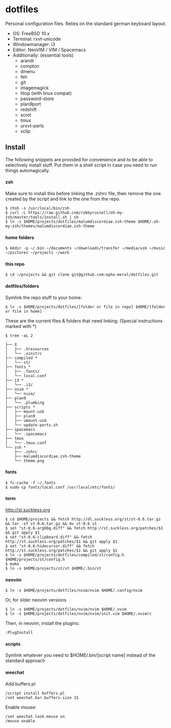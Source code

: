 # dotfiles

Personal configuration files.
Relies on the standard german keyboard layout.

- OS: FreeBSD 10.x
- Terminal: rxvt-unicode
- Windowmanager: i3
- Editor: NeoVIM / VIM / Spacemacs
- Additionally: (essential tools)
  - arandr
  - compton
  - dmenu
  - feh
  - git
  - imagemagick
  - htop (with linux compat)
  - password-store
  - plan9port
  - redshift
  - scrot
  - tmux
  - urxvt-perls
  - xclip

## Install

The following snippets are provided for convenience and to be able to selectively install stuff. Put them in a shell script in case you need to run things automagically.

#### zsh

Make sure to install this before linking the .zshrc file, then remove the one created
by the script and link to the one from the repo.

```
$ chsh -s /usr/local/bin/zsh
$ curl -L https://raw.github.com/robbyrussell/oh-my-zsh/master/tools/install.sh | sh
$ ln -s $HOME/projects/dotfiles/malumdiscordiae.zsh-theme $HOME/.oh-my-zsh/themes/malumdiscordiae.zsh-theme
```

#### home folders

```
$ mkdir -p ~/.bin ~/documents ~/downloads/transfer ~/media/usb ~/music ~/pictures ~/projects ~/work
```

#### this repo

```
$ cd ~/projects && git clone git@github.com:ephe-meral/dotfiles.git
```

#### dotfiles/folders

Symlink the repo stuff to your home:

```
$ ln -s $HOME/projects/dotfiles/[folder or file in repo] $HOME/[folder or file in home]
```

These are the current files & folders that need linking: (Special instructions marked with \*)

```
$ tree -aL 2
.
├── X
│   ├── .Xresources
│   └── .xinitrc
├── compiled *
│   └── st/
├── fonts *
│   ├── .fonts/
│   └── local.conf
├── i3 *
│   └── .i3/
├── nvim *
│   └── nvim/
├── plan9
│   └── .plumbing
├── scripts *
│   ├── mount-usb
│   ├── plan9
│   ├── umount-usb
│   └── update-ports.sh
├── spacemacs
│   └── .spacemacs
├── tmux
│   └── .tmux.conf
└── zsh *
    ├── .zshrc
    ├── malumdiscordiae.zsh-theme
    └── theme.png
```

#### fonts

```
$ fc-cache -f ~/.fonts
$ sudo cp fonts/local.conf /usr/local/etc/fonts/
```

#### term

http://st.suckless.org

````
$ cd $HOME/projects && fetch http://dl.suckless.org/st/st-0.6.tar.gz && tar -xf st-0.6.tar.gz && mv st-0.6 st
$ set "st-0.6-argbbg.diff" && fetch http://st.suckless.org/patches/$1 && git apply $1
$ set "st-0.6-clipboard.diff" && fetch http://st.suckless.org/patches/$1 && git apply $1
$ set "st-0.6-hidecursor.diff" && fetch http://st.suckless.org/patches/$1 && git apply $1
$ ln -s $HOME/projects/dotfiles/compiled/st/config.h $HOME/projects/st/config.h
$ make
$ ln -s $HOME/projects/st/st $HOME/.bin/st
````

#### neovim

```
$ ln -s $HOME/projects/dotfiles/nvim/nvim $HOME/.config/nvim
```

Or, for older neovim versions

```
$ ln -s $HOME/projects/dotfiles/nvim/nvim $HOME/.nvim
$ ln -s $HOME/projects/dotfiles/nvim/nvim/init.vim $HOME/.nvimrc
```

Then, in neovim, install the plugins:

```
:PlugInstall
```

#### scripts

Symlink whatever you need to $HOME/.bin/[script name] instead of the standard approach

#### weechat

Add buffers.pl

```
/script install buffers.pl
/set weechat.bar.buffers.size 15
```

Enable mouse:

```
/set weechat.look.mouse on
/mouse enable
```
